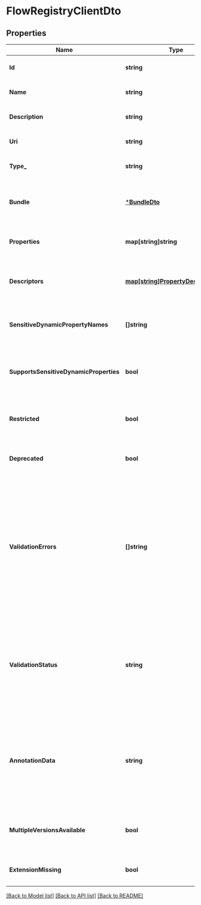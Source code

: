 # FlowRegistryClientDto

## Properties
Name | Type | Description | Notes
------------ | ------------- | ------------- | -------------
**Id** | **string** | The registry identifier | [optional] [default to null]
**Name** | **string** | The registry name | [optional] [default to null]
**Description** | **string** | The registry description | [optional] [default to null]
**Uri** | **string** |  | [optional] [default to null]
**Type_** | **string** | The type of the controller service. | [optional] [default to null]
**Bundle** | [***BundleDto**](BundleDTO.md) | The details of the artifact that bundled this processor type. | [optional] [default to null]
**Properties** | **map[string]string** | The properties of the controller service. | [optional] [default to null]
**Descriptors** | [**map[string]PropertyDescriptorDto**](PropertyDescriptorDTO.md) | The descriptors for the controller service properties. | [optional] [default to null]
**SensitiveDynamicPropertyNames** | **[]string** | Set of sensitive dynamic property names | [optional] [default to null]
**SupportsSensitiveDynamicProperties** | **bool** | Whether the reporting task supports sensitive dynamic properties. | [optional] [default to null]
**Restricted** | **bool** | Whether the reporting task requires elevated privileges. | [optional] [default to null]
**Deprecated** | **bool** | Whether the reporting task has been deprecated. | [optional] [default to null]
**ValidationErrors** | **[]string** | Gets the validation errors from the reporting task. These validation errors represent the problems with the reporting task that must be resolved before it can be scheduled to run. | [optional] [default to null]
**ValidationStatus** | **string** | Indicates whether the Processor is valid, invalid, or still in the process of validating (i.e., it is unknown whether or not the Processor is valid) | [optional] [default to null]
**AnnotationData** | **string** | The annotation data for the repoting task. This is how the custom UI relays configuration to the reporting task. | [optional] [default to null]
**MultipleVersionsAvailable** | **bool** | Whether the flow registry client has multiple versions available. | [optional] [default to null]
**ExtensionMissing** | **bool** | Whether the underlying extension is missing. | [optional] [default to null]

[[Back to Model list]](../README.md#documentation-for-models) [[Back to API list]](../README.md#documentation-for-api-endpoints) [[Back to README]](../README.md)


